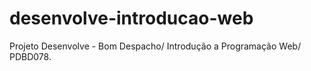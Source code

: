 # desenvolve-introducao-web
Projeto Desenvolve - Bom Despacho/ 
Introdução a Programação Web/ 
PDBD078.
